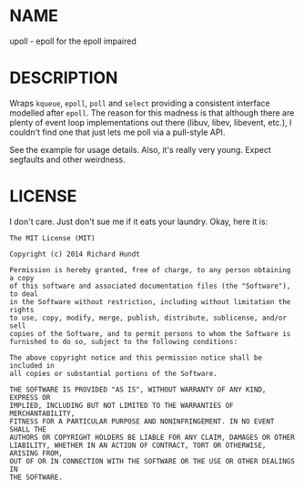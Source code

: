 # NAME

upoll - epoll for the epoll impaired

# DESCRIPTION

Wraps `kqueue`, `epoll`, `poll` and `select` providing a consistent interface
modelled after `epoll`. The reason for this madness is that although there are
plenty of event loop implementations out there (libuv, libev, libevent, etc.),
I couldn't find one that just lets me poll via a pull-style API.

See the example for usage details. Also, it's really very young. Expect segfaults
and other weirdness.

# LICENSE

I don't care. Just don't sue me if it eats your laundry. Okay, here it is:

```
The MIT License (MIT)

Copyright (c) 2014 Richard Hundt

Permission is hereby granted, free of charge, to any person obtaining a copy
of this software and associated documentation files (the "Software"), to deal
in the Software without restriction, including without limitation the rights
to use, copy, modify, merge, publish, distribute, sublicense, and/or sell
copies of the Software, and to permit persons to whom the Software is
furnished to do so, subject to the following conditions:

The above copyright notice and this permission notice shall be included in
all copies or substantial portions of the Software.

THE SOFTWARE IS PROVIDED "AS IS", WITHOUT WARRANTY OF ANY KIND, EXPRESS OR
IMPLIED, INCLUDING BUT NOT LIMITED TO THE WARRANTIES OF MERCHANTABILITY,
FITNESS FOR A PARTICULAR PURPOSE AND NONINFRINGEMENT. IN NO EVENT SHALL THE
AUTHORS OR COPYRIGHT HOLDERS BE LIABLE FOR ANY CLAIM, DAMAGES OR OTHER
LIABILITY, WHETHER IN AN ACTION OF CONTRACT, TORT OR OTHERWISE, ARISING FROM,
OUT OF OR IN CONNECTION WITH THE SOFTWARE OR THE USE OR OTHER DEALINGS IN
THE SOFTWARE.
```

